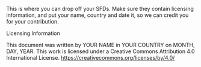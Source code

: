 This is where you can drop off your SFDs. Make sure they contain licensing information, and put your name, country and date it, 
so we can credit you for your contribution.

Licensing Information

This document was written by YOUR NAME in YOUR COUNTRY on MONTH, DAY, YEAR. This work is licensed under a 
Creative Commons Attribution 4.0 International License.
https://creativecommons.org/licenses/by/4.0/
